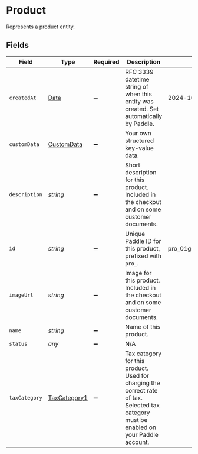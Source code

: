 # Product

Represents a product entity.


## Fields

| Field                                                                                                                                   | Type                                                                                                                                    | Required                                                                                                                                | Description                                                                                                                             | Example                                                                                                                                 |
| --------------------------------------------------------------------------------------------------------------------------------------- | --------------------------------------------------------------------------------------------------------------------------------------- | --------------------------------------------------------------------------------------------------------------------------------------- | --------------------------------------------------------------------------------------------------------------------------------------- | --------------------------------------------------------------------------------------------------------------------------------------- |
| `createdAt`                                                                                                                             | [Date](https://developer.mozilla.org/en-US/docs/Web/JavaScript/Reference/Global_Objects/Date)                                           | :heavy_minus_sign:                                                                                                                      | RFC 3339 datetime string of when this entity was created. Set automatically by Paddle.                                                  | 2024-10-12T07:20:50.52Z                                                                                                                 |
| `customData`                                                                                                                            | [CustomData](../../models/shared/customdata.md)                                                                                         | :heavy_minus_sign:                                                                                                                      | Your own structured key-value data.                                                                                                     |                                                                                                                                         |
| `description`                                                                                                                           | *string*                                                                                                                                | :heavy_minus_sign:                                                                                                                      | Short description for this product. Included in the checkout and on some customer documents.                                            |                                                                                                                                         |
| `id`                                                                                                                                    | *string*                                                                                                                                | :heavy_minus_sign:                                                                                                                      | Unique Paddle ID for this product, prefixed with `pro_`.                                                                                | pro_01gsz97mq9pa4fkyy0wqenepkz                                                                                                          |
| `imageUrl`                                                                                                                              | *string*                                                                                                                                | :heavy_minus_sign:                                                                                                                      | Image for this product. Included in the checkout and on some customer documents.                                                        |                                                                                                                                         |
| `name`                                                                                                                                  | *string*                                                                                                                                | :heavy_minus_sign:                                                                                                                      | Name of this product.                                                                                                                   |                                                                                                                                         |
| `status`                                                                                                                                | *any*                                                                                                                                   | :heavy_minus_sign:                                                                                                                      | N/A                                                                                                                                     |                                                                                                                                         |
| `taxCategory`                                                                                                                           | [TaxCategory1](../../models/shared/taxcategory1.md)                                                                                     | :heavy_minus_sign:                                                                                                                      | Tax category for this product. Used for charging the correct rate of tax. Selected tax category must be enabled on your Paddle account. |                                                                                                                                         |